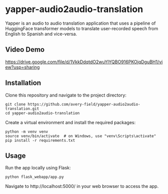 # yapper-audio2audio-translation

Yapper is an audio to audio translation application that uses a pipeline of HuggingFace transformer models to translate user-recorded speech from English to Spanish and vice-versa. 

## Video Demo
https://drive.google.com/file/d/1VkkDdqtdO2wuYlYQBO916PKOjqDguBH1/view?usp=sharing

## Installation
Clone this repository and navigate to the project directory:


```
git clone https://github.com/avery-field/yapper-audio2audio-translation.git
cd yapper-audio2audio-translation
```

Create a virtual environment and install the required packages:


```
python -m venv venv
source venv/bin/activate  # on Windows, use "venv\Scripts\activate"
pip install -r requirements.txt
```


## Usage
Run the app locally using Flask:

```
python flask_webapp/app.py
```
Navigate to http://localhost:5000/ in your web browser to access the app.
